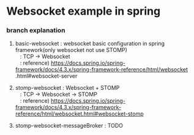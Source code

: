# Websocket example in spring
 ### branch explanation
 1. basic-websocket : websocket basic configuration in spring framework(only websocket not use STOMP)  
&nbsp;&nbsp; : TCP -> Websocket  
&nbsp;&nbsp; : reference) https://docs.spring.io/spring-framework/docs/4.3.x/spring-framework-reference/html/websocket
.html#websocket-server

 2. stomp-websocket : Websocket + STOMP  
&nbsp;&nbsp; : TCP -> Websocket -> STOMP  
&nbsp;&nbsp; : reference) https://docs.spring.io/spring-framework/docs/4.3.x/spring-framework-reference/html/websocket.html#websocket-stomp

 3. stomp-websocket-messageBroker : TODO